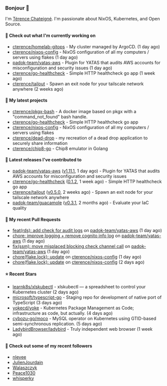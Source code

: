 ### Bonjour 👋

I'm [Térence Chateigné](https://www.terence.cloud). I'm passionate about NixOS, Kubernetes, and Open Source.

#### 👷 Check out what I'm currently working on

- [cterence/homelab-gitops](https://github.com/cterence/homelab-gitops) - My cluster managed by ArgoCD. (1 day ago)
- [cterence/nixos-config](https://github.com/cterence/nixos-config) - NixOS configuration of all my computers / servers using flakes (1 day ago)
- [padok-team/yatas-aws](https://github.com/padok-team/yatas-aws) - Plugin for YATAS that audits AWS accounts for misconfiguration and security issues (1 day ago)
- [cterence/go-healthcheck](https://github.com/cterence/go-healthcheck) - Simple HTTP healthcheck go app (1 week ago)
- [cterence/tailout](https://github.com/cterence/tailout) - Spawn an exit node for your tailscale network anywhere (2 weeks ago)

#### 🌱 My latest projects

- [cterence/pkgx-bash](https://github.com/cterence/pkgx-bash) - A docker image based on pkgx with a &#34;command_not_found&#34; bash handle.
- [cterence/go-healthcheck](https://github.com/cterence/go-healthcheck) - Simple HTTP healthcheck go app
- [cterence/nixos-config](https://github.com/cterence/nixos-config) - NixOS configuration of all my computers / servers using flakes
- [cterence/dead-drop](https://github.com/cterence/dead-drop) - my recreation of a dead drop application to securely share information
- [cterence/chip8-go](https://github.com/cterence/chip8-go) - Chip8 emulator in Golang

#### 🔭 Latest releases I've contributed to

- [padok-team/yatas-aws](https://github.com/padok-team/yatas-aws) ([v1.11.1](https://github.com/padok-team/yatas-aws/releases/tag/v1.11.1), 1 day ago) - Plugin for YATAS that audits AWS accounts for misconfiguration and security issues
- [cterence/go-healthcheck](https://github.com/cterence/go-healthcheck) ([0.1.2](https://github.com/cterence/go-healthcheck/releases/tag/0.1.2), 1 week ago) - Simple HTTP healthcheck go app
- [cterence/tailout](https://github.com/cterence/tailout) ([v0.5.0](https://github.com/cterence/tailout/releases/tag/v0.5.0), 2 weeks ago) - Spawn an exit node for your tailscale network anywhere
- [padok-team/guacamole](https://github.com/padok-team/guacamole) ([v0.3.1](https://github.com/padok-team/guacamole/releases/tag/v0.3.1), 2 months ago) - Evaluate your IaC quality

#### 🔨 My recent Pull Requests

- [feat(rds): add check for audit logs](https://github.com/padok-team/yatas-aws/pull/201) on [padok-team/yatas-aws](https://github.com/padok-team/yatas-aws) (1 day ago)
- [chore: improve logging &#43; remove cognito info log](https://github.com/padok-team/yatas-aws/pull/200) on [padok-team/yatas-aws](https://github.com/padok-team/yatas-aws) (1 day ago)
- [fix(ssm): move misplaced blocking check channel call](https://github.com/padok-team/yatas-aws/pull/199) on [padok-team/yatas-aws](https://github.com/padok-team/yatas-aws) (1 day ago)
- [chore(flake.lock): update](https://github.com/cterence/nixos-config/pull/131) on [cterence/nixos-config](https://github.com/cterence/nixos-config) (1 day ago)
- [chore(flake.lock): update](https://github.com/cterence/nixos-config/pull/130) on [cterence/nixos-config](https://github.com/cterence/nixos-config) (2 days ago)

#### ⭐ Recent Stars

- [learnk8s/xlskubectl](https://github.com/learnk8s/xlskubectl) - xlskubectl — a spreadsheet to control your Kubernetes cluster (2 days ago)
- [microsoft/typescript-go](https://github.com/microsoft/typescript-go) - Staging repo for development of native port of TypeScript (3 days ago)
- [yokecd/yoke](https://github.com/yokecd/yoke) - Kubernetes Package Management as Code; infrastructure as code, but actually. (4 days ago)
- [cybozu-go/moco](https://github.com/cybozu-go/moco) - MySQL operator on Kubernetes using GTID-based semi-synchronous replication. (5 days ago)
- [LadybirdBrowser/ladybird](https://github.com/LadybirdBrowser/ladybird) - Truly independent web browser (1 week ago)

#### 👯 Check out some of my recent followers

- [nlevee](https://github.com/nlevee)
- [JulienJourdain](https://github.com/JulienJourdain)
- [Walaszczyk](https://github.com/Walaszczyk)
- [Peace1030](https://github.com/Peace1030)
- [whisperky](https://github.com/whisperky)
